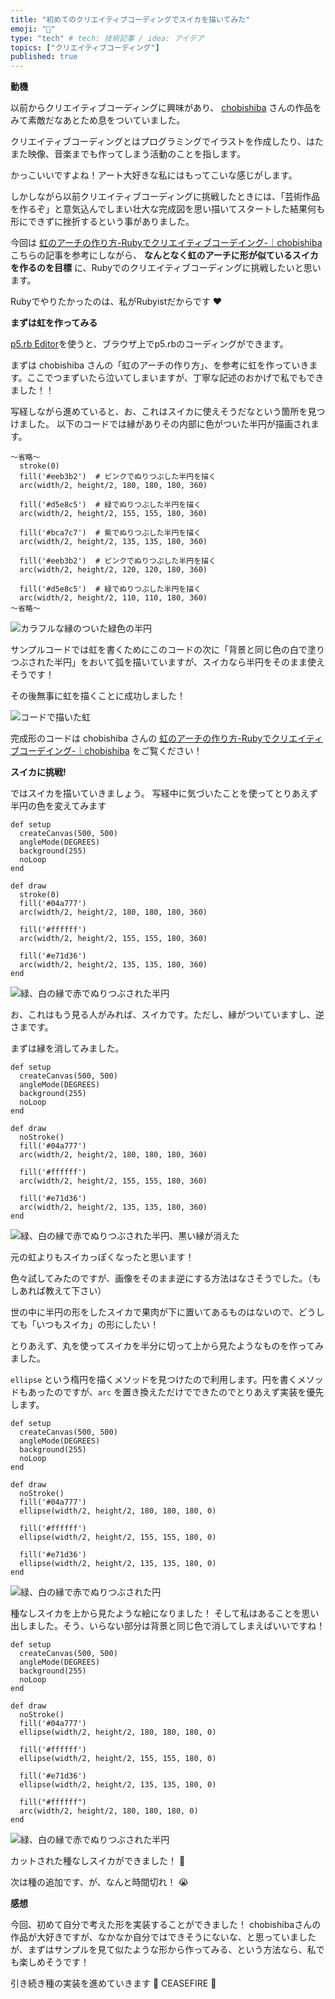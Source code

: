 ```yaml
---
title: "初めてのクリエイティブコーディングでスイカを描いてみた"
emoji: "🍉"
type: "tech" # tech: 技術記事 / idea: アイデア
topics: ["クリエイティブコーディング"]
published: true
---
```


**動機**

以前からクリエイティブコーディングに興味があり、  [chobishiba](https://note.com/chobishibaq3) さんの作品をみて素敵だなあとため息をついていました。

クリエイティブコーディングとはプログラミングでイラストを作成したり、はたまた映像、音楽までも作ってしまう活動のことを指します。

かっこいいですよね！アート大好きな私にはもってこいな感じがします。

しかしながら以前クリエイティブコーディングに挑戦したときには、「芸術作品を作るぞ」と意気込んでしまい壮大な完成図を思い描いてスタートした結果何も形にできずに挫折するという事がありました。

今回は [虹のアーチの作り方\-Rubyでクリエイティブコーデイング\-｜chobishiba](https://note.com/chobishiba/n/nfc6cab6b55a7) こちらの記事を参考にしながら、 **なんとなく虹のアーチに形が似ているスイカを作るのを目標** に、Rubyでのクリエイティブコーディングに挑戦したいと思います。

Rubyでやりたかったのは、私がRubyistだからです ❤️

**まずは虹を作ってみる**

[p5.rb Editor](https://p5rb.ongaeshi.me/editor)を使うと、ブラウザ上でp5.rbのコーディングができます。

まずは chobishiba さんの「虹のアーチの作り方」、を参考に虹を作っていきます。ここでつまずいたら泣いてしまいますが、丁寧な記述のおかげで私でもできました！！

写経しながら進めていると、お、これはスイカに使えそうだなという箇所を見つけました。
以下のコードでは縁がありその内部に色がついた半円が描画されます。

```
〜省略〜
  stroke(0)
  fill('#eeb3b2')  # ピンクでぬりつぶした半円を描く
  arc(width/2, height/2, 180, 180, 180, 360)

  fill('#d5e8c5')  # 緑でぬりつぶした半円を描く
  arc(width/2, height/2, 155, 155, 180, 360)

  fill('#bca7c7')  # 紫でぬりつぶした半円を描く
  arc(width/2, height/2, 135, 135, 180, 360)

  fill('#eeb3b2')  # ピンクでぬりつぶした半円を描く
  arc(width/2, height/2, 120, 120, 180, 360)

  fill('#d5e8c5')  # 緑でぬりつぶした半円を描く
  arc(width/2, height/2, 110, 110, 180, 360)
〜省略〜
```

![カラフルな縁のついた緑色の半円](/images/2024adventcalendar/advent1.png)

サンプルコードでは虹を書くためにこのコードの次に「背景と同じ色の白で塗りつぶされた半円」をおいて弧を描いていますが、スイカなら半円をそのまま使えそうです！

その後無事に虹を描くことに成功しました！

![コードで描いた虹](/images/2024adventcalendar/advent2.png)

完成形のコードは chobishiba さんの [虹のアーチの作り方\-Rubyでクリエイティブコーデイング\-｜chobishiba](https://note.com/chobishiba/n/nfc6cab6b55a7) をご覧ください！


**スイカに挑戦!**

ではスイカを描いていきましょう。
写経中に気づいたことを使ってとりあえず半円の色を変えてみます

```
def setup
  createCanvas(500, 500)
  angleMode(DEGREES)
  background(255)
  noLoop
end

def draw
  stroke(0)
  fill('#04a777')
  arc(width/2, height/2, 180, 180, 180, 360)

  fill('#ffffff')
  arc(width/2, height/2, 155, 155, 180, 360)

  fill('#e71d36')
  arc(width/2, height/2, 135, 135, 180, 360)
end
```

![緑、白の縁で赤でぬりつぶされた半円](/images/2024adventcalendar/advent3.png)

お、これはもう見る人がみれば、スイカです。ただし、縁がついていますし、逆さまです。

まずは縁を消してみました。

```
def setup
  createCanvas(500, 500)
  angleMode(DEGREES)
  background(255)
  noLoop
end

def draw
  noStroke()
  fill('#04a777')
  arc(width/2, height/2, 180, 180, 180, 360)

  fill('#ffffff')
  arc(width/2, height/2, 155, 155, 180, 360)

  fill('#e71d36')
  arc(width/2, height/2, 135, 135, 180, 360)
end
```


![緑、白の縁で赤でぬりつぶされた半円、黒い縁が消えた](/images/2024adventcalendar/advent6.png)

元の虹よりもスイカっぽくなったと思います！



色々試してみたのですが、画像をそのまま逆にする方法はなさそうでした。（もしあれば教えて下さい）


世の中に半円の形をしたスイカで果肉が下に置いてあるものはないので、どうしても「いつもスイカ」の形にしたい！

とりあえず、丸を使ってスイカを半分に切って上から見たようなものを作ってみました。

`ellipse` という楕円を描くメソッドを見つけたので利用します。円を書くメソッドもあったのですが、`arc` を置き換えただけでできたのでとりあえず実装を優先します。

```
def setup
  createCanvas(500, 500)
  angleMode(DEGREES)
  background(255)
  noLoop
end

def draw
  noStroke()
  fill('#04a777')
  ellipse(width/2, height/2, 180, 180, 180, 0)

  fill('#ffffff')
  ellipse(width/2, height/2, 155, 155, 180, 0)

  fill('#e71d36')
  ellipse(width/2, height/2, 135, 135, 180, 0)
end
```

![緑、白の縁で赤でぬりつぶされた円](/images/2024adventcalendar/advent4.png)

種なしスイカを上から見たような絵になりました！
そして私はあることを思い出しました。そう、いらない部分は背景と同じ色で消してしまえばいいですね！

```
def setup
  createCanvas(500, 500)
  angleMode(DEGREES)
  background(255)
  noLoop
end

def draw
  noStroke()
  fill('#04a777')
  ellipse(width/2, height/2, 180, 180, 180, 0)

  fill('#ffffff')
  ellipse(width/2, height/2, 155, 155, 180, 0)

  fill('#e71d36')
  ellipse(width/2, height/2, 135, 135, 180, 0)

  fill("#ffffff")
  arc(width/2, height/2, 180, 180, 180, 0)
end
```

![緑、白の縁で赤でぬりつぶされた半円](/images/2024adventcalendar/advent5.png)

カットされた種なしスイカができました！ 🍉

次は種の追加です、が、なんと時間切れ！ 😭

**感想**

今回、初めて自分で考えた形を実装することができました！
chobishibaさんの作品が大好きですが、なかなか自分ではできそうにないな、と思っていましたが、まずはサンプルを見て似たような形から作ってみる、という方法なら、私でも楽しめそうです！

引き続き種の実装を進めていきます 🍉
CEASEFIRE 🍉
